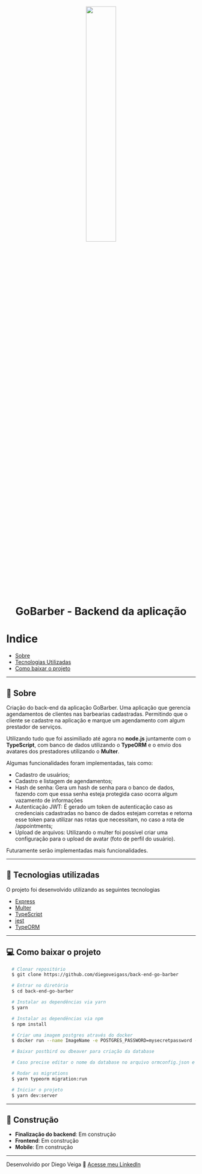 <h1 align="center">
  <img src="https://lh3.googleusercontent.com/KXeyZCwYdhmXATiNH5UzwkweYesVpsGacL6PQEddho5jOsbu1fX-PFvXtJwKrRQ3TdU" width=40%>

  GoBarber - Backend da aplicação
</h1>

# Indice
- [Sobre](#-sobre)
- [Tecnologias Utilizadas](#-tecnologias-utilizadas)
- [Como baixar o projeto](#-como-baixar-o-projeto)

---

## 📖 Sobre

Criação do back-end da aplicação GoBarber. Uma aplicação que gerencia agendamentos de clientes nas barbearias cadastradas. Permitindo que o cliente se cadastre na aplicação e marque um agendamento com algum prestador de serviços.

Utilizando tudo que foi assimiliado até agora no **node.js** juntamente com o **TypeScript**, com banco de dados utilizando o **TypeORM** e o envio dos avatares dos prestadores utilizando o **Multer**.

Algumas funcionalidades foram implementadas, tais como:
- Cadastro de usuários;
- Cadastro e listagem de agendamentos;
- Hash de senha: Gera um hash de senha para o banco de dados, fazendo com que essa senha esteja protegida caso ocorra algum vazamento de informações
- Autenticação JWT: É gerado um token de autenticação caso as credenciais cadastradas no banco de dados estejam corretas e retorna esse token para utilizar nas rotas que necessitam, no caso a rota de /appointments;
- Upload de arquivos: Utilizando o multer foi possível criar uma configuração para o upload de avatar (foto de perfil do usuário).

Futuramente serão implementadas mais funcionalidades.


---

## 🚀 Tecnologias utilizadas

O projeto foi desenvolvido utilizando as seguintes tecnologias

- [Express](https://expressjs.com/pt-br/)
- [Multer](https://www.npmjs.com/package/multer)
- [TypeScript](https://www.typescriptlang.org/)
- [jest](https://jestjs.io/)
- [TypeORM](https://typeorm.io/#/)

---

## 💻 Como baixar o projeto

```bash
  # Clonar repositório
  $ git clone https://github.com/diegoveigass/back-end-go-barber

  # Entrar no diretório
  $ cd back-end-go-barber

  # Instalar as dependências via yarn
  $ yarn

  # Instalar as dependências via npm
  $ npm install

  # Criar uma imagem postgres através do docker
  $ docker run --name ImageName -e POSTGRES_PASSWORD=mysecretpassword -p 5432:5432 -d postgres

  # Baixar postbird ou dbeaver para criação da database

  # Caso precise editar o nome da database no arquivo ormconfig.json e no './src/database/index.ts'

  # Rodar as migrations
  $ yarn typeorm migration:run

  # Iniciar o projeto
  $ yarn dev:server
```

---

## 🚧 Construção

- **Finalização do backend**: Em construção
- **Frontend**: Em construção
- **Mobile**: Em construção

---

Desenvolvido por Diego Veiga 🚀 [Acesse meu LinkedIn](https://linkedin.com/in/diegoveigass)
